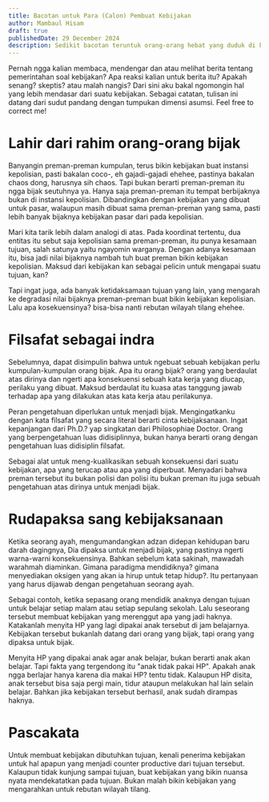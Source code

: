 ```yaml
---
title: Bacotan untuk Para (Calon) Pembuat Kebijakan
author: Mambaul Hisam
draft: true
publishedDate: 29 December 2024
description: Sedikit bacotan teruntuk orang-orang hebat yang duduk di kursi kekuasaan.
---
```


Pernah ngga kalian membaca, mendengar dan atau melihat berita tentang
pemerintahan soal kebijakan? Apa reaksi kalian untuk berita itu?
Apakah senang? skeptis? atau malah nangis?
Dari sini aku bakal ngomongin hal yang lebih mendasar dari suatu kebijakan.
Sebagai catatan, tulisan ini datang dari sudut pandang
dengan tumpukan dimensi asumsi. Feel free to correct me!

# Lahir dari rahim orang-orang bijak

Banyangin preman-preman kumpulan, terus bikin kebijakan buat instansi kepolisian,
pasti bakalan coco-, eh gajadi-gajadi ehehee, pastinya bakalan chaos dong, harusnya
sih chaos. Tapi bukan berarti preman-preman itu ngga bijak seutuhnya ya.
Hanya saja preman-preman itu tempat berbijaknya bukan di instansi kepolisian.
Dibandingkan dengan kebijakan yang dibuat untuk pasar, walaupun masih dibuat
sama preman-preman yang sama, pasti lebih banyak bijaknya kebijakan pasar dari
pada kepolisian.

Mari kita tarik lebih dalam analogi di atas. Pada koordinat tertentu, dua
entitas itu sebut saja kepolisian sama preman-preman, itu punya kesamaan tujuan,
salah satunya yaitu ngayomin warganya. Dengan adanya kesamaan itu, bisa jadi nilai
bijaknya nambah tuh buat preman bikin kebijakan kepolisian.
Maksud dari kebijakan kan sebagai pelicin untuk mengapai suatu tujuan, kan?

Tapi ingat juga, ada banyak ketidaksamaan tujuan yang lain, yang mengarah ke degradasi
nilai bijaknya preman-preman buat bikin kebijakan kepolisian. Lalu apa kosekuensinya?
bisa-bisa nanti rebutan wilayah tilang ehehee.

# Filsafat sebagai indra

Sebelumnya, dapat disimpulin bahwa untuk ngebuat sebuah kebijakan perlu
kumpulan-kumpulan orang bijak.
Apa itu orang bijak? orang yang berdaulat atas dirinya dan ngerti apa konsekuensi
sebuah kata kerja yang diucap, perilaku yang dibuat.
Maksud berdaulat itu kuasa atas tanggung jawab terhadap apa yang dilakukan
atas kata kerja atau perilakunya.

Peran pengetahuan diperlukan untuk menjadi bijak. Mengingatkanku dengan kata filsafat
yang secara literal berarti cinta kebijaksanaan.
Ingat kepanjangan dari Ph.D.? yap singkatan dari Philosophiae Doctor.
Orang yang berpengetahuan luas didisiplinnya, bukan hanya
berarti orang dengan pengetahuan luas didisiplin filsafat.

Sebagai alat untuk meng-kualikasikan sebuah konsekuensi dari suatu kebijakan,
apa yang terucap atau apa yang diperbuat.
Menyadari bahwa preman tersebut itu bukan polisi dan polisi itu bukan preman
itu juga sebuah pengetahuan atas dirinya untuk menjadi bijak.

# Rudapaksa sang kebijaksanaan

Ketika seorang ayah, mengumandangkan adzan didepan kehidupan baru darah dagingnya,
Dia dipaksa untuk menjadi bijak, yang pastinya ngerti warna-warni konsekuensinya.
Bahkan sebelum kata sakinah, mawadah warahmah diaminkan.
Gimana paradigma mendidiknya? gimana menyediakan oksigen yang akan ia hirup untuk
tetap hidup?. Itu pertanyaan yang harus dijawab dengan pengetahuan seorang ayah.

Sebagai contoh, ketika sepasang orang mendidik anaknya dengan tujuan untuk belajar
setiap malam atau setiap sepulang sekolah.
Lalu seseorang tersebut membuat kebijakan yang merenggut apa yang jadi haknya.
Katakanlah menyita HP yang lagi dipakai anak tersebut di jam belajarnya.
Kebijakan tersebut bukanlah datang dari orang yang bijak, tapi orang yang dipaksa
untuk bijak.

Menyita HP yang dipakai anak agar anak belajar, bukan berarti anak akan belajar.
Tapi fakta yang tergendong itu "anak tidak pakai HP".
Apakah anak ngga berlajar hanya karena dia makai HP? tentu tidak.
Kalaupun HP disita, anak tersebut bisa saja pergi main, tidur ataupun melakukan
hal lain selain belajar.
Bahkan jika kebijakan tersebut berhasil, anak sudah dirampas haknya.

# Pascakata

Untuk membuat kebijakan dibutuhkan tujuan, kenali penerima kebijakan untuk hal apapun
yang menjadi counter productive dari tujuan tersebut.
Kalaupun tidak kunjung sampai tujuan, buat kebijakan yang bikin nuansa nyata
mendekatatkan pada tujuan.
Bukan malah bikin kebijakan yang mengarahkan untuk rebutan wilayah tilang.
